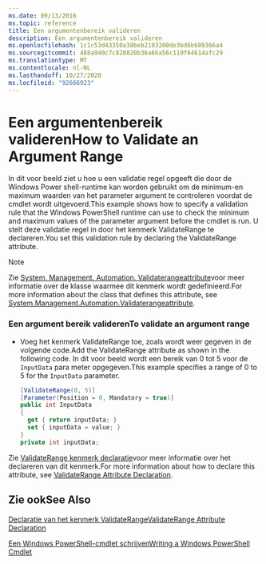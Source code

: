```yaml
---
ms.date: 09/13/2016
ms.topic: reference
title: Een argumentenbereik valideren
description: Een argumentenbereik valideren
ms.openlocfilehash: 1c1c53d43350a38beb2193200de3bd6b689366a4
ms.sourcegitcommit: 488a940c7c828820b36a6ba56c119f64614afc29
ms.translationtype: MT
ms.contentlocale: nl-NL
ms.lasthandoff: 10/27/2020
ms.locfileid: "92666923"
---
```

# <a name="how-to-validate-an-argument-range"></a><span data-ttu-id="1d641-103">Een argumentenbereik valideren</span><span class="sxs-lookup"><span data-stu-id="1d641-103">How to Validate an Argument Range</span></span>

<span data-ttu-id="1d641-104">In dit voor beeld ziet u hoe u een validatie regel opgeeft die door de Windows Power shell-runtime kan worden gebruikt om de minimum-en maximum waarden van het parameter argument te controleren voordat de cmdlet wordt uitgevoerd.</span><span class="sxs-lookup"><span data-stu-id="1d641-104">This example shows how to specify a validation rule that the Windows PowerShell runtime can use to check the minimum and maximum values of the parameter argument before the cmdlet is run.</span></span> <span data-ttu-id="1d641-105">U stelt deze validatie regel in door het kenmerk ValidateRange te declareren.</span><span class="sxs-lookup"><span data-stu-id="1d641-105">You set this validation rule by declaring the ValidateRange attribute.</span></span>

> [!NOTE]
> <span data-ttu-id="1d641-106">Zie [System. Management. Automation. Validaterangeattribute](/dotnet/api/System.Management.Automation.ValidateRangeAttribute)voor meer informatie over de klasse waarmee dit kenmerk wordt gedefinieerd.</span><span class="sxs-lookup"><span data-stu-id="1d641-106">For more information about the class that defines this attribute, see [System.Management.Automation.Validaterangeattribute](/dotnet/api/System.Management.Automation.ValidateRangeAttribute).</span></span>

### <a name="to-validate-an-argument-range"></a><span data-ttu-id="1d641-107">Een argument bereik valideren</span><span class="sxs-lookup"><span data-stu-id="1d641-107">To validate an argument range</span></span>

- <span data-ttu-id="1d641-108">Voeg het kenmerk ValidateRange toe, zoals wordt weer gegeven in de volgende code.</span><span class="sxs-lookup"><span data-stu-id="1d641-108">Add the ValidateRange attribute as shown in the following code.</span></span> <span data-ttu-id="1d641-109">In dit voor beeld wordt een bereik van 0 tot 5 voor de `InputData` para meter opgegeven.</span><span class="sxs-lookup"><span data-stu-id="1d641-109">This example specifies a range of 0 to 5 for the `InputData` parameter.</span></span>

    ```csharp
    [ValidateRange(0, 5)]
    [Parameter(Position = 0, Mandatory = true)]
    public int InputData
    {
      get { return inputData; }
      set { inputData = value; }
    }
    private int inputData;
    ```

<span data-ttu-id="1d641-110">Zie [ValidateRange kenmerk declaratie](./validaterange-attribute-declaration.md)voor meer informatie over het declareren van dit kenmerk.</span><span class="sxs-lookup"><span data-stu-id="1d641-110">For more information about how to declare this attribute, see [ValidateRange Attribute Declaration](./validaterange-attribute-declaration.md).</span></span>

## <a name="see-also"></a><span data-ttu-id="1d641-111">Zie ook</span><span class="sxs-lookup"><span data-stu-id="1d641-111">See Also</span></span>

[<span data-ttu-id="1d641-112">Declaratie van het kenmerk ValidateRange</span><span class="sxs-lookup"><span data-stu-id="1d641-112">ValidateRange Attribute Declaration</span></span>](./validaterange-attribute-declaration.md)

[<span data-ttu-id="1d641-113">Een Windows PowerShell-cmdlet schrijven</span><span class="sxs-lookup"><span data-stu-id="1d641-113">Writing a Windows PowerShell Cmdlet</span></span>](./writing-a-windows-powershell-cmdlet.md)
